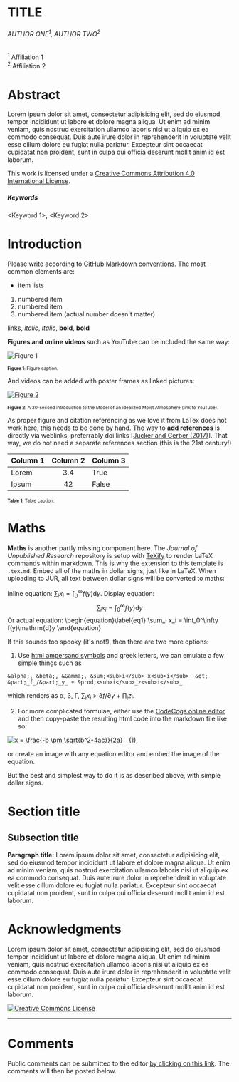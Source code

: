 <!-- Editor only
*Iceberg, DOI: DATE* -->

# TITLE

###### AUTHOR ONE<sup>1</sup>, AUTHOR TWO<sup>2</sup>
<sup>1</sup> Affiliation 1
</br>
<sup>2</sup> Affiliation 2

# Abstract
Lorem ipsum dolor sit amet, consectetur adipisicing elit, sed do eiusmod tempor incididunt ut labore et dolore magna aliqua. Ut enim ad minim veniam, quis nostrud exercitation ullamco laboris nisi ut aliquip ex ea commodo consequat. Duis aute irure dolor in reprehenderit in voluptate velit esse cillum dolore eu fugiat nulla pariatur. Excepteur sint occaecat cupidatat non proident, sunt in culpa qui officia deserunt mollit anim id est laborum.

This work is licensed under a <a rel="license" href="http://creativecommons.org/licenses/by/4.0/">Creative Commons Attribution 4.0 International License</a>.

##### Keywords
<Keyword 1>, <Keyword 2>

# Introduction

Please write according to [GitHub Markdown conventions](https://github.github.com/gfm/). The most common elements are:
 - item lists

1. numbered item
2. numbered item
1. numbered item (actual number doesn't matter)

[links](www.google.com), _italic_, *italic*, __bold__, **bold**

__Figures and online videos__ such as YouTube can be included the same way:

![Figure 1](http://img.youtube.com/vi/8UfaFnGtCrk/0.jpg)
<p style="font-size:x-small;"><span style="font-weight:bold;">Figure 1</span>: Figure caption.</p>

And videos can be added with poster frames as linked pictures:

[![Figure 2](http://img.youtube.com/vi/8UfaFnGtCrk/0.jpg)](http://www.youtube.com/watch?v=8UfaFnGtCrk "Watch on YouTube")
<p style="font-size:x-small;"><span style="font-weight:bold;">Figure 2</span>: A 30-second introduction to the Model of an idealized Moist Atmosphere (link to YouTube).</p>

As proper figure and citation referencing as we love it from LaTex does not work here, this needs to be done by hand. The way to __add references__ is directly via weblinks, preferrably doi links [[Jucker and Gerber (2017)](http://journals.ametsoc.org/doi/10.1175/JCLI-D-17-0127.1)]. That way, we do not need a separate references section (this is the 21st century!)

| Column 1 | Column 2 | Column 3 |
| :--      | :-:      | ---      |
| Lorem    | 3.4      | True     |
| Ipsum    | 42       | False    |

<p style="font-size:x-small;"><span style="font-weight:bold;">Table 1</span>: Table caption.</p>

# Maths
__Maths__ is another partly missing component here. The _Journal of Unpublished Research_ repository is setup with [TeXify](https://github.com/apps/texify) to render LaTeX commands within markdown. This is why the extension to this template is `.tex.md`. Embed all of the maths in dollar signs, just like in LaTeX. When uploading to JUR, all text between dollar signs will be converted to maths:

Inline equation: $\sum_i x_i = \int_0^\infty f(y)\mathrm{d}y$. Display equation:
$$\sum_i x_i = \int_0^\infty f(y)\mathrm{d}y$$
Or actual equation:
\begin{equation}\label{eq1}
  \sum_i x_i = \int_0^\infty f(y)\mathrm{d}y
\end{equation}

If this sounds too spooky (it's not!), then there are two more options:

1. Use [html ampersand symbols](https://sites.psu.edu/symbolcodes/codehtml/#math) and greek letters, we can emulate a few simple things such as

```
&alpha;, &beta;, &Gamma;, &sum;<sub>i</sub>_x<sub>i</sub>_ &gt; &part;_f_/&part;_y_ + &prod;<sub>i</sub>_z<sub>i</sub>_
```
which renders as &alpha;, &beta;, &Gamma;, &sum;<sub>i</sub>_x<sub>i</sub>_ &gt; &part;_f_/&part;_y_ + &prod;<sub>i</sub>_z<sub>i</sub>_.

2. For more complicated formulae, either use the [CodeCogs online editor](https://www.codecogs.com/latex/eqneditor.php) and then copy-paste the resulting html code into the markdown file like so:

<a href="https://www.codecogs.com/eqnedit.php?latex=x&space;=&space;\frac{-b&space;\pm&space;\sqrt{b^2-4ac}}{2a}" target="_blank"><img src="https://latex.codecogs.com/svg.latex?x&space;=&space;\frac{-b&space;\pm&space;\sqrt{b^2-4ac}}{2a}" title="x = \frac{-b \pm \sqrt{b^2-4ac}}{2a}" /></a>&emsp;(1),

or create an image with any equation editor and embed the image of the equation.

But the best and simplest way to do it is as described above, with simple dollar signs.

# Section title

## Subsection title

**Paragraph title:**
Lorem ipsum dolor sit amet, consectetur adipisicing elit, sed do eiusmod tempor incididunt ut labore et dolore magna aliqua. Ut enim ad minim veniam, quis nostrud exercitation ullamco laboris nisi ut aliquip ex ea commodo consequat. Duis aute irure dolor in reprehenderit in voluptate velit esse cillum dolore eu fugiat nulla pariatur. Excepteur sint occaecat cupidatat non proident, sunt in culpa qui officia deserunt mollit anim id est laborum.

# Acknowledgments
Lorem ipsum dolor sit amet, consectetur adipisicing elit, sed do eiusmod tempor incididunt ut labore et dolore magna aliqua. Ut enim ad minim veniam, quis nostrud exercitation ullamco laboris nisi ut aliquip ex ea commodo consequat. Duis aute irure dolor in reprehenderit in voluptate velit esse cillum dolore eu fugiat nulla pariatur. Excepteur sint occaecat cupidatat non proident, sunt in culpa qui officia deserunt mollit anim id est laborum.

<a rel="license" href="http://creativecommons.org/licenses/by/4.0/"><img alt="Creative Commons License" style="border-width:0" src="https://i.creativecommons.org/l/by/4.0/88x31.png" /></a>

<!-- Editor only
*Iceberg, DOI: DATE* -->

---

# Comments

Public comments can be submitted to the editor [by clicking on this link](mailto:editor.iceberg@gmail.com?Subject=Comments%20on%20<manuscript_id>). The comments will then be posted below.

<!-- leave blank, this is for post-publication comments -->
